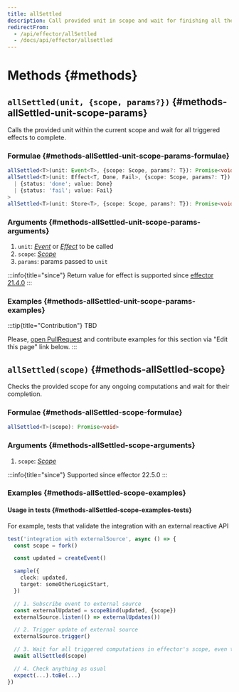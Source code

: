 ```yaml
---
title: allSettled
description: Call provided unit in scope and wait for finishing all the triggered effects
redirectFrom:
  - /api/effector/allSettled
  - /docs/api/effector/allsettled
---
```


# Methods {#methods}

## `allSettled(unit, {scope, params?})` {#methods-allSettled-unit-scope-params}

Calls the provided unit within the current scope and wait for all triggered effects to complete.

### Formulae {#methods-allSettled-unit-scope-params-formulae}

```ts
allSettled<T>(unit: Event<T>, {scope: Scope, params?: T}): Promise<void>
allSettled<T>(unit: Effect<T, Done, Fail>, {scope: Scope, params?: T}): Promise<
  | {status: 'done'; value: Done}
  | {status: 'fail'; value: Fail}
>
allSettled<T>(unit: Store<T>, {scope: Scope, params?: T}): Promise<void>
```

### Arguments {#methods-allSettled-unit-scope-params-arguments}

1. `unit`: [_Event_](/en/api/effector/Event) or [_Effect_](/en/api/effector/Effect) to be called
2. `scope`: [_Scope_](/en/api/effector/Scope)
3. `params`: params passed to `unit`

:::info{title="since"}
Return value for effect is supported since [effector 21.4.0](https://changelog.effector.dev/#effector-21-4-0)
:::

### Examples {#methods-allSettled-unit-scope-params-examples}

:::tip{title="Contribution"}
TBD

Please, [open PullRequest](https://github.com/effector/effector) and contribute examples for this section via "Edit this page" link below.
:::

## `allSettled(scope)` {#methods-allSettled-scope}

Checks the provided scope for any ongoing computations and wait for their completion.

### Formulae {#methods-allSettled-scope-formulae}

```ts
allSettled<T>(scope): Promise<void>
```

### Arguments {#methods-allSettled-scope-arguments}

1. `scope`: [_Scope_](/en/api/effector/Scope)

:::info{title="since"}
Supported since effector 22.5.0
:::

### Examples {#methods-allSettled-scope-examples}

#### Usage in tests {#methods-allSettled-scope-examples-tests}

For example, tests that validate the integration with an external reactive API

```ts
test('integration with externalSource', async () => {
  const scope = fork()

  const updated = createEvent()

  sample({
    clock: updated,
    target: someOtherLogicStart,
  })

  // 1. Subscribe event to external source
  const externalUpdated = scopeBind(updated, {scope})
  externalSource.listen(() => externalUpdates())

  // 2. Trigger update of external source
  externalSource.trigger()

  // 3. Wait for all triggered computations in effector's scope, even though these were not triggered by effector itself
  await allSettled(scope)

  // 4. Check anything as usual
  expect(...).toBe(...)
})
```
